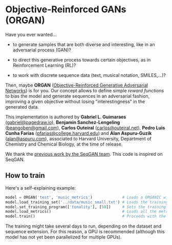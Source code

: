 # Objective-Reinforced GANs (ORGAN)

Have you ever wanted...

* to generate samples that are both diverse and interesting, like in an adversarial process (GAN)?

* to direct this generative process towards certain objectives, as in Reinforcement Learning (RL)?

* to work with discrete sequence data (text, musical notation, SMILES,...)?

Then, maybe **ORGAN** ([Objective-Reinforced Generative Adversarial Networks](https://arxiv.org/abs/1705.10843)) is for you. Our concept allows to define simple *reward functions* to bias the model and generate sequences in an adversarial fashion, improving a given objective without losing "interestingness" in the generated data.

This implementation is authored by **Gabriel L. Guimaraes** (gabriel@pagedraw.io), **Benjamin Sanchez-Lengeling** (beangoben@gmail.com), **Carlos Outeiral** (carlos@outeiral.net), **Pedro Luis Cunha Farias** (pfarias@college.harvard.edu) and **Alan Aspuru-Guzik** (alan@aspuru.com), associated to Harvard University, Department of Chemistry and Chemical Biology, at the time of release.

We thank the [previous work by the SeqGAN team](https://github.com/LantaoYu/SeqGAN). This code is inspired on SeqGAN.

## How to train

Here's a self-explaining example:

```python
model = ORGAN('test', 'music_metrics')             # Loads a ORGANIC with name 'test', using music metrics
model.load_training_set('../data/music_small.txt') # Loads the training set
model.set_training_program(['tonality'], [50])     # Sets the training program as 50 epochs with the tonality metric
model.load_metrics()                               # Loads all the metrics
model.train()                                      # Proceeds with the training
```

The training might take several days to run, depending on the dataset and sequence extension. For this reason, a GPU is recommended (although this model has not yet been parallelized for multiple GPUs).


